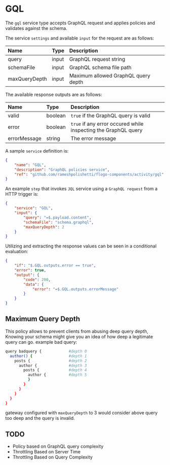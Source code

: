 # GQL

The `gql` service type accepts GraphQL request and applies policies and validates against the schema.

The service `settings` and available `input` for the request are as follows:

| Name   |  Type   | Description   |
|:-----------|:--------|:--------------|
| query | input | GraphQL request string |
| schemaFile | input | GraphQL schema file path |
| maxQueryDepth | input | Maximum allowed GraphQL query depth |

The available response outputs are as follows:

| Name   |  Type   | Description   |
|:-----------|:--------|:--------------|
| valid | boolean | `true` if the GraphQL query is valid |
| error | boolean | `true` if any error occured while inspecting the GraphQL query  |
| errorMessage | string | The error message |

A sample `service` definition is:

```json
{
    "name": "GQL",
    "description": "GraphQL policies service",
    "ref": "github.com/rameshpolishetti/flogo-components/activity/gql"
}
```

An example `step` that invokes `JQL` service using a `GraphQL request` from a HTTP trigger is:

```json
{
    "service": "GQL",
    "input": {
        "query": "=$.payload.content",
        "schemaFile": "schema.graphql",
        "maxQueryDepth": 2
    }
}
```

Utilizing and extracting the response values can be seen in a conditional evaluation:

```json
{
    "if": "$.GQL.outputs.error == true",
    "error": true,
    "output": {
        "code": 200,
        "data": {
            "error": "=$.GQL.outputs.errorMessage"
        }
    }
}
```
## Maximum Query Depth
This policy allows to prevent clients from abusing deep query depth, Knowing your schema might give you an idea of how deep a legitimate query can go.
example bad query:
```sh
query badquery {            #depth 0
  author() {                #depth 1
    posts {                 #depth 2
      author {              #depth 3
        posts {             #depth 4
          author {          #depth 5
          }
        }
      }
    }
  }
}
```
gateway configured with `maxQueryDepth` to 3 would consider above query too deep and the query is invalid.


## TODO
* Policy based on GraphQL query complexity
* Throttling Based on Server Time
* Throttling Based on Query Complexity

